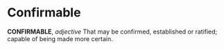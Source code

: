 # Confirmable

**CONFIRMABLE**, _adjective_ That may be confirmed, established or ratified; capable of being made more certain.